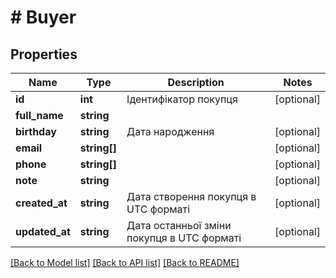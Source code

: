# # Buyer

## Properties

Name | Type | Description | Notes
------------ | ------------- | ------------- | -------------
**id** | **int** | Ідентифікатор покупця | [optional]
**full_name** | **string** |  |
**birthday** | **string** | Дата народження | [optional]
**email** | **string[]** |  | [optional]
**phone** | **string[]** |  | [optional]
**note** | **string** |  | [optional]
**created_at** | **string** | Дата створення покупця в UTC форматі | [optional]
**updated_at** | **string** | Дата останньої зміни покупця в UTC форматі | [optional]

[[Back to Model list]](../../README.md#models) [[Back to API list]](../../README.md#endpoints) [[Back to README]](../../README.md)
